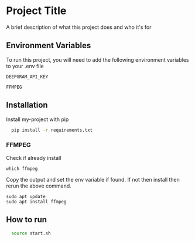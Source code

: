 # Project Title

A brief description of what this project does and who it's for

## Environment Variables

To run this project, you will need to add the following environment variables to your .env file

`DEEPGRAM_API_KEY`

`FFMPEG`

## Installation

Install my-project with pip

```bash
  pip install -r requirements.txt
```

### FFMPEG

Check if already install

```
which ffmpeg
```

Copy the output and set the env variable if found. If not then install then rerun the above command.

```
sudo apt update
sudo apt install ffmpeg
```

## How to run

```bash
  source start.sh
```

